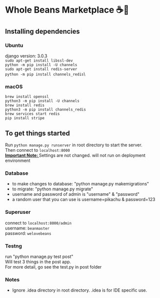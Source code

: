 # Whole Beans Marketplace ☕️🌿

## Installing dependencies
### Ubuntu
django version: 3.0.3\
```sudo apt-get install libssl-dev```\
```python -m pip install -U channels```\
```sudo apt-get install redis-server```\
```python -m pip install channels_redis```\
### macOS
```brew install openssl```\
```python3 -m pip install -U channels```\
```brew install redis```\
```python3 -m pip install channels_redis```\
```brew services start redis```\
```pip install stripe```

## To get things started
Run ```python manage.py runserver``` in root directory to start the server. <br />
Then connect to ```localhost:8000``` <br />
<u><b>Important Note: </b></u> Settings are not changed. will not run on deployment environment 

### Database
* to make changes to database: "python manage.py makemigrations"
* to migrate: "python manage.py migrate"
* username and password of admin is "username" & "password"
* a random user that you can use is username=pikachu & password=123

### Superuser
connect to ```localhost:8000/admin``` <br />
username: ```beanmaster``` <br />
password: ```welovebeans``` <br />

### Testng
run "python manage.py test post" <br>
Will test 3 things in the post app. <br>
For more detail, go see the test.py in post folder

### Notes
* Ignore .idea directory in root directory. .idea is for IDE specific use.
